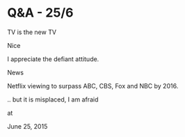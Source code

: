 # Q&A - 25/6
TV is the new TV

Nice

I appreciate the defiant attitude.

News

Netflix viewing to surpass ABC, CBS, Fox and NBC by 2016.

.. but it is misplaced, I am afraid








at

June 25, 2015















